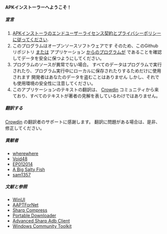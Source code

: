 #### APKインストーラーへようこそ！

##### 宣言
1. [APKインストーラのエンドユーザーライセンス契約とプライバシーポリシーに従ってください](https://github.com/Paving-Base/APK-Installer/blob/main/Privacy.md).
2. このプログラムはオープンソースソフトウェアです そのため、このGithub リポジトリ [または](https://github.com/Paving-Base/APK-Installer) アプリケーション [からのプログラムが](https://apps.microsoft.com/store/detail/9P2JFQ43FPPG) であることを確認してデータを安全に保つようにしてください。
3. プログラムのソースが異常でない場合。 すべてのデータはプログラムで実行されたり、プログラム実行中にローカルに保存されたりするためだけに使用されます 開発者はあなたのデータを盗むことはありません しかし、それでも使用環境の安全性に注意してください。
4. このアプリケーションのテキストの翻訳は、 [Crowdin](https://crowdin.com/project/APKInstaller "Crowdin") コミュニティから来ており、すべてのテキストが著者の見解を表しているわけではありません。

##### 翻訳する
[Crowdin](https://crowdin.com/project/APKInstaller "Crowdin") の翻訳者のサポートに感謝します。 翻訳に問題がある場合は、是非、修正してください。

##### 貢献者
- [wherewhere](https://github.com/wherewhere)
- [Void48](https://github.com/Void48)
- [EP012014](https://github.com/EP012014)
- [A Big Salty Fish](https://github.com/bigsaltyfishes)
- [sam1357](https://github.com/sam1357)

##### 文献と参照
- [WinUI](https://github.com/microsoft/microsoft-ui-xaml "WinUI")
- [AAPTForNet](https://github.com/canheo136/QuickLook.Plugin.ApkViewer "AAPTForNet")
- [Sharp Compress](https://github.com/adamhathcock/sharpcompress "Sharp Compress")
- [Portable Downloader](https://github.com/madnik7/PortableDownloader "Portable Downloader")
- [Advanced Sharp Adb Client](https://github.com/yungd1plomat/AdvancedSharpAdbClient "Advanced Sharp Adb Client")
- [Windows Community Toolkit](https://github.com/CommunityToolkit/WindowsCommunityToolkit "Windows Community Toolkit")